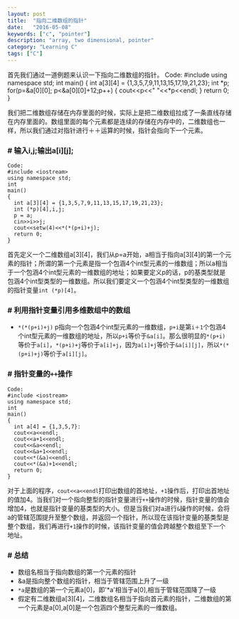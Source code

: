 ```yaml
---
layout: post
title:  "指向二维数组的指针"
date:   "2016-05-08"
keywords: ["c", "pointer"]
description: "array, two dimensional, pointer"
category: "Learning C"
tags: ["C"]
---
```

首先我们通过一道例题来认识一下指向二维数组的指针。
    Code:
    #include <iostream>
    using namespace std;
    int
    main()
    {
      int a[3][4] = {1,3,5,7,9,11,13,15,17,19,21,23};
      int *p;
      for(p=&a[0][0]; p<&a[0][0]+12;p++)
      {
        cout<<p<<" "<<*p<<endl;
      }
      return 0;
    }

我们把二维数组存储在内存里面的时候，实际上是把二维数组拉成了一条直线存储在内存里面的。数组里面的每个元素都是连续的存储在内存中的，二维数组也一样，所以我们通过对指针进行＋＋运算的时候，指针会指向下一个元素。

### # 输入i,j;输出a[i][j];

    Code:
    #include <iostream>
    using namespace std;
    int
    main()
    {
      int a[3][4] = {1,3,5,7,9,11,13,15,17,19,21,23};
      int (*p)[4],i,j;
      p = a;
      cin>>i>>j;
      cout<<setw(4)<<*(*(p+i)+j);
      return 0;
    }

首先定义一个二维数组a[3][4]，我们从p=a开始，a相当于指向a[3][4]的第一个元素的指针；所谓的第一个元素是指一个包涵4个int型元素的一维数组；所以a相当于一个包涵4个int型元素的一维数组的地址；如果要定义p的话，p的基类型就是包涵4个int型类型的一维数组。所以我们要定义一个包涵4个int型类型的一维数组的指针变量`int (*p)[4]`。

### # 利用指针变量引用多维数组中的数组

* `*(*(p+i)+j)`
  p指向一个包涵4个int型元素的一维数组，`p+i`是第`i＋1`个包涵4个int型元素的一维数组的地址，所以`p+i`等价于`&a[i]`。那么很明显的`*(p+i)`等价于`a[i]`，`*(p+i)+j`等价于`a[i]+j`，因为`a[i]+j`等价于`&a[i][j]`，所以`*(*(p+i)+j)`等价于`a[i][j]`。

### #  指针变量的`++`操作


    Code:
    #include <iostream>
    using namespace std;
    int
    main()
    {
      int a[4] = {1,3,5,7}:
      cout<<a<<endl;
      cout<<a+1<<endl;
      cout<<&a<<endl;
      cout<<&a+1<<endl;
      cout<<*(&a)<<endl;
      cout<<*(&a)+1<<endl;
      return 0;
    }

对于上面的程序，`cout<<a<<endl`打印出数组的首地址，`+1`操作后，打印出首地址的值加4。当我们对一个指向整型的指针变量进行`++`操作的时候，指针变量的值会增加4，也就是指针变量的基类型的大小。但是当我们对a进行`&`操作的时候，会将a的管辖范围提升至整个数组，并返回一个指针，所以现在该指针变量的基类型是整个数组，我们再进行`+1`操作的时候，该指针变量的值会跨越整个数组至下一个地址。

### # 总结

* 数组名相当于指向数组的第一个元素的指针
* &a是指向整个数组的指针，相当于管辖范围上升了一级
* `*a`是数组的第一个元素a[0]，即'*a'相当于a[0],相当于管辖范围降了一级
* 假定有二维数组a[3][4]，二维数组名相当于指向首元素的指针，二维数组的第一个元素是a[0],a[0]是一个包涵四个整型元素的一维数组。
